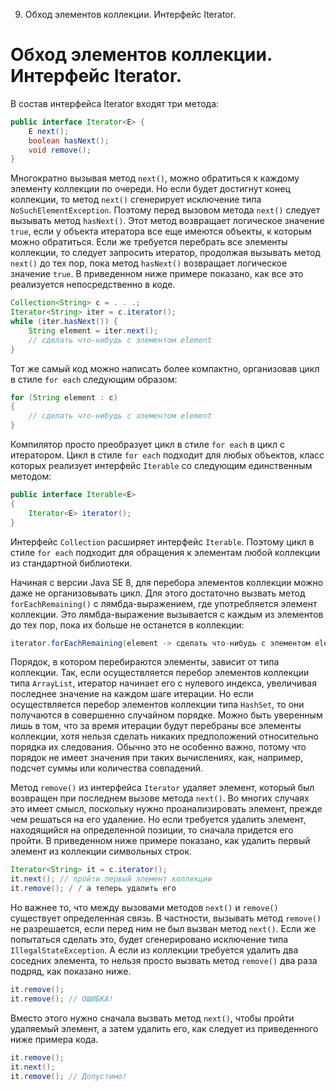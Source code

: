 9. Обход элементов коллекции. Интерфейс Iterator.

# Обход элементов коллекции. Интерфейс Iterator.В состав интерфейса Iterator входят три метода:```Javapublic interface Iterator<E> {	Е next();	boolean hasNext();	void remove();}```Многократно вызывая метод `next()`, можно обратиться к каждому элементу коллекции по очереди. Но если будет достигнут конец коллекции, то метод `next()` сгенерирует исключение типа `NoSuchElementException`. Поэтому перед вызовом метода `next()` следует вызывать метод `hasNext()`. Этот метод возвращает логическое значение `true`, если у объекта итератора все еще имеются объекты, к которым можно обратиться. Если же требуется перебрать все элементы коллекции, то следует запросить итератор, продолжая вызывать метод `next()` до тех пор, пока метод `hasNext()` возвращает логическое значение `true`. В приведенном ниже примере показано, как все это реализуется непосредственно в коде.```JavaCollection<String> с = . . .;Iterator<String> iter = с.iterator();while (iter.hasNext()) {	String element = iter.next();	// сделать что-нибудь с элементом element}```Тот же самый код можно написать более компактно, организовав цикл в стиле `for each` следующим образом:```Javafor (String element : с){	// сделать что-нибудь с элементом element}```Компилятор просто преобразует цикл в стиле `for each` в цикл с итератором. Цикл в стиле `for each` подходит для любых объектов, класс которых реализует интерфейс `Iterable` со следующим единственным методом:```Javapublic interface Iterable<E>{	Iterator<E> iterator();}```Интерфейс `Collection` расширяет интерфейс `Iterable`. Поэтому цикл в стиле `for each` подходит для обращения к элементам любой коллекции из стандартной библиотеки.Начиная с версии Java SE 8, для перебора элементов коллекции можно даже не организовывать цикл. Для этого достаточно вызвать метод `forEachRemaining()` с лямбда-выражением, где употребляется элемент коллекции. Это лямбда-выражение вызывается с каждым из элементов до тех пор, пока их больше не останется в коллекции:```Javaiterator.forEachRemaining(element -> сделать что-нибудь с элементом element);```Порядок, в котором перебираются элементы, зависит от типа коллекции. Так, если осуществляется перебор элементов коллекции типа `ArrayList`, итератор начинает его с нулевого индекса, увеличивая последнее значение на каждом шаге итерации. Но если осуществляется перебор элементов коллекции типа `HashSet`, то они получаются в совершенно случайном порядке. Можно быть уверенным лишь в том, что за время итерации будут перебраны все элементы коллекции, хотя нельзя сделать никаких предположений относительно порядка их следования. Обычно это не особенно важно, потому что порядок не имеет значения при таких вычислениях, как, например, подсчет суммы или количества совпадений.Метод `remove()` из интерфейса `Iterator` удаляет элемент, который был возвращен при последнем вызове метода `next()`. Во многих случаях это имеет смысл, поскольку нужно проанализировать элемент, прежде чем решаться на его удаление. Но если требуется удалить элемент, находящийся на определенной позиции, то сначала придется его пройти. В приведенном ниже примере показано, как удалить первый элемент из коллекции символьных строк.```JavaIterator<String> it = с.iterator();it.next(); // пройти первый элемент коллекцииit.remove(); / / а теперь удалить его```Но важнее то, что между вызовами методов `next()` и `remove()` существует определенная связь. В частности, вызывать метод `remove()` не разрешается, если перед ним не был вызван метод `next()`. Если же попытаться сделать это, будет сгенерировано исключение типа `IllegalStateException`. А если из коллекции требуется удалить два соседних элемента, то нельзя просто вызвать метод `remove()` два раза подряд, как показано ниже.```Javait.remove();it.remove(); // ОШИБКА!```Вместо этого нужно сначала вызвать метод `next()`, чтобы пройти удаляемый элемент, а затем удалить его, как следует из приведенного ниже примера кода.```Javait.remove();it.next();it.remove(); // Допустимо!```
